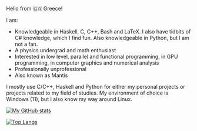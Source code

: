 Hello from 🇬🇷 Greece!

I am:
- Knowledgeable in Haskell, C, C++, Bash and LaTeX. I also have tidbits of C# knowledge, which I find fun. Also knowledgeable in Python, but I am not a fan.
- A physics undergrad and math enthusiast
- Interested in low level, parallel and functional programming, in GPU programming, in computer graphics and numerical analysis
- Professionally unprofessional
- Also known as Mantis

I mostly use C/C++, Haskell and Python for either my personal projects or projects related to my field of studies. My environment of choice is Windows (11), but I also know my way around Linux.

[![My GitHub stats](https://github-readme-stats.vercel.app/api?username=xmamalou&show_icons=true&theme=transparent)](https://github.com/anuraghazra/github-readme-stats)

[![Top Langs](https://github-readme-stats.vercel.app/api/top-langs/?username=xmamalou&layout=donut)](https://github.com/anuraghazra/github-readme-stats)
<!---
xmamalou/xmamalou is a ✨ special ✨ repository because its `README.md` (this file) appears on your GitHub profile.
You can click the Preview link to take a look at your changes.
--->
